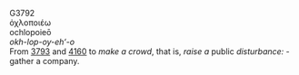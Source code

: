 <body>
  <p>G3792<br>  ὀχλοποιέω  <br> ochlopoieō  <br><i>okh-lop-oy-eh‘-o </i><br>From <a href="g3793.htm">3793</a> and <a href="g4160.htm">4160</a>  to <i>make</i> <i>a</i> <i>crowd</i>, that is, <i>raise</i> <i>a</i> public <i>disturbance:</i> - gather a company.<br></p>
 </body>